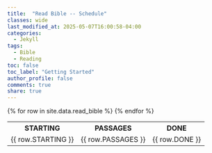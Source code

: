 ```yaml
---
title:  "Read Bible -- Schedule"
classes: wide
last_modified_at: 2025-05-07T16:00:58-04:00
categories: 
  - Jekyll
tags:
  - Bible
  - Reading
toc: false
toc_label: "Getting Started"
author_profile: false
comments: true
share: true
---
```



<table>
  <tr>
    <th>STARTING</th>
    <th>PASSAGES</th>
    <th>DONE</th>
  </tr>
  {% for row in site.data.read_bible %}
  <tr>
    <td>{{ row.STARTING }}</td>
    <td>{{ row.PASSAGES }}</td>
    <td>{{ row.DONE }}</td>
  </tr>
  {% endfor %}
</table>
